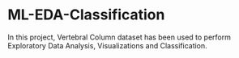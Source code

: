 # ML-EDA-Classification
In this project, Vertebral Column dataset has been used to perform Exploratory Data Analysis, Visualizations and Classification. 
